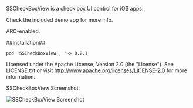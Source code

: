 SSCheckBoxView is a check box UI control for iOS apps.

Check the included demo app for more info.

ARC-enabled.

##Installation##

    pod 'SSCheckBoxView', '~> 0.2.1'


Licensed under the Apache License, Version 2.0 (the "License").
See LICENSE.txt or visit http://www.apache.org/licenses/LICENSE-2.0 for more information.


SSCheckBoxView Screenshot:

![SSCheckBoxView Screenshot](http://farm8.staticflickr.com/7012/6473293001_ab905bc6cc_z.jpg)
